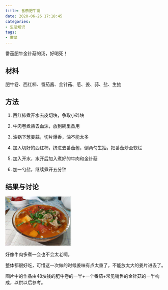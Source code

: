 ```yaml
---
title: 番茄肥牛锅
date: 2020-06-26 17:18:45
categories:
- 生活知识
tags:
- 做菜
---
```


番茄肥牛金针菇的汤，好喝死！

## 材料

肥牛卷、西红柿、番茄酱、金针菇、葱、姜、蒜、盐、生抽

## 方法

1. 西红柿煮开水去皮切块，争取小碎块

2. 牛肉卷煮熟去血沫，放到碗里备用

3. 油锅下葱姜蒜，切片爆香，油不能太多

   <!--more-->

4. 加入切好的西红柿，挤进去番茄酱，倒两勺生抽，把番茄炒至软烂

5. 加入开水，水开后加入煮好的牛肉和金针菇

6. 加一勺盐，继续煮开五分钟

## 结果与讨论

<img src="番茄肥牛锅/番茄肥牛锅.jpg" alt="img" style="zoom:20%;" />

好像牛肉多煮一会也不会太老啊。

整体都很好吃，可惜这一次做的时候姜味有点太重了，不能放太大的姜片进去了。

图片中的作品由48块钱的肥牛卷的一半+一个番茄+常见销售的金针菇的一半构成，以供以后参考。
